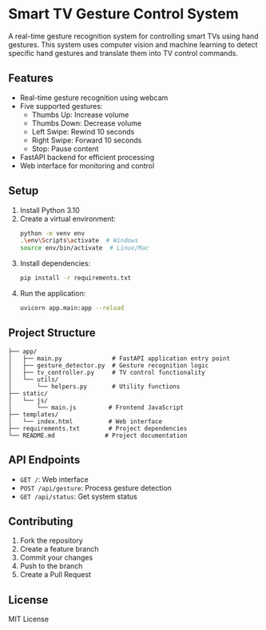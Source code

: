# Smart TV Gesture Control System

A real-time gesture recognition system for controlling smart TVs using hand gestures. This system uses computer vision and machine learning to detect specific hand gestures and translate them into TV control commands.

## Features

- Real-time gesture recognition using webcam
- Five supported gestures:
  - Thumbs Up: Increase volume
  - Thumbs Down: Decrease volume
  - Left Swipe: Rewind 10 seconds
  - Right Swipe: Forward 10 seconds
  - Stop: Pause content
- FastAPI backend for efficient processing
- Web interface for monitoring and control

## Setup

1. Install Python 3.10
2. Create a virtual environment:
   ```bash
   python -m venv env
   .\env\Scripts\activate  # Windows
   source env/bin/activate  # Linux/Mac
   ```
3. Install dependencies:
   ```bash
   pip install -r requirements.txt
   ```
4. Run the application:
   ```bash
   uvicorn app.main:app --reload
   ```

## Project Structure

```
├── app/
│   ├── main.py              # FastAPI application entry point
│   ├── gesture_detector.py  # Gesture recognition logic
│   ├── tv_controller.py     # TV control functionality
│   └── utils/
│       └── helpers.py       # Utility functions
├── static/
│   └── js/
│       └── main.js         # Frontend JavaScript
├── templates/
│   └── index.html          # Web interface
├── requirements.txt        # Project dependencies
└── README.md              # Project documentation
```

## API Endpoints

- `GET /`: Web interface
- `POST /api/gesture`: Process gesture detection
- `GET /api/status`: Get system status

## Contributing

1. Fork the repository
2. Create a feature branch
3. Commit your changes
4. Push to the branch
5. Create a Pull Request

## License

MIT License